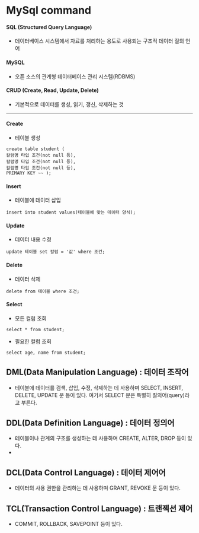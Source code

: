 # MySql command
#### SQL (Structured Query Language)
- 데이터베이스 시스템에서 자료를 처리하는 용도로 사용되는 구조적 데이터 질의 언어
#### MySQL
- 오픈 소스의 관계형 데이터베이스 관리 시스템(RDBMS)
#### CRUD (Create, Read, Update, Delete)
- 기본적으로 데이터를 생성, 읽기, 갱신, 삭제하는 것
---
#### Create
- 테이블 생성
```
create table student (
칼럼명 타입 조건(not null 등),
칼럼명 타입 조건(not null 등),
칼럼명 타입 조건(not null 등),
PRIMARY KEY ~~ );
```
#### Insert
- 테이블에 데이터 삽입
```
insert into student values(테이블에 맞는 데이터 양식);
```
#### Update
- 데이터 내용 수정
```
update 테이블 set 칼럼 = '값' where 조건;
```
#### Delete
- 데이터 삭제
```
delete from 테이블 where 조건;
```
#### Select
- 모든 컬럼 조회
```
select * from student;
```
- 필요한 컬럼 조회
```
select age, name from student;
```

## DML(Data Manipulation Language) : 데이터 조작어
- 테이블에 데이터를 검색, 삽입, 수정, 삭제하는 데 사용하며 SELECT, INSERT, DELETE, UPDATE 문 등이 있다. 여기서 SELECT 문은 특별히 질의어(query)라고 부른다.

## DDL(Data Definition Language) : 데이터 정의어
- 테이블이나 관계의 구조를 생성하는 데 사용하며 CREATE, ALTER, DROP 등이 있다.
- 
## DCL(Data Control Language) : 데이터 제어어 
- 데이터의 사용 권한을 관리하는 데 사용하며 GRANT, REVOKE 문 등이 있다.

## TCL(Transaction Control Language) : 트랜젝션 제어
- COMMIT, ROLLBACK, SAVEPOINT 등이 있다.


